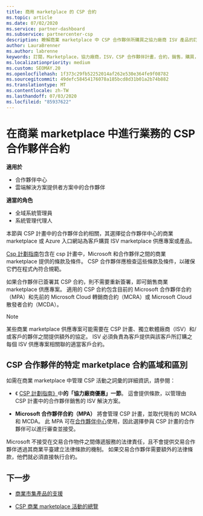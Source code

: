 ```yaml
---
title: 商用 marketplace 的 CSP 合約
ms.topic: article
ms.date: 07/02/2020
ms.service: partner-dashboard
ms.subservice: partnercenter-csp
description: 瞭解商業 marketplace 中 CSP 合作夥伴所購買之協力廠商 ISV 產品的訂閱條款、條件和合約。
author: LauraBrenner
ms.author: labrenne
keywords: 訂閱，Marketplace，協力廠商，ISV，CSP 合作夥伴計畫，合約，銷售，購買，
ms.localizationpriority: medium
ms.custom: SEOMAY.20
ms.openlocfilehash: 1f373c29fb52252014af262e530e364fe9f08782
ms.sourcegitcommit: 49defc58454176078a185bcd8d31b01a2b74b882
ms.translationtype: MT
ms.contentlocale: zh-TW
ms.lasthandoff: 07/03/2020
ms.locfileid: "85937622"
---
```

# <a name="contracts-for-csp-partners-doing-business-in-the-commercial-marketplace"></a>在商業 marketplace 中進行業務的 CSP 合作夥伴合約

**適用於**

- 合作夥伴中心
- 雲端解決方案提供者方案中的合作夥伴

**適當的角色**

- 全域系統管理員
- 系統管理代理人

本節與 CSP 計畫中的合作夥伴合約相關，其選擇從合作夥伴中心的商業 marketplace 或 Azure 入口網站為客戶購買 ISV marketplace 供應專案或產品。

[Csp 計劃指南](https://go.microsoft.com/fwlink/p/?LinkId=617100)包含在 csp 計畫中，Microsoft 和合作夥伴之間的商業 marketplace 提供的條款及條件。 CSP 合作夥伴應檢查這些條款及條件，以確保它們在程式內符合規範。  

如果合作夥伴已簽署其 CSP 合約，則不需要重新簽署，即可銷售商業 marketplace 供應專案。 適用的 CSP 合約包含目前的 Microsoft 合作夥伴合約（MPA）和先前的 Microsoft Cloud 轉銷商合約（MCRA）或 Microsoft Cloud 散發者合約（MCDA）。

>[!NOTE]
> 某些商業 marketplace 供應專案可能需要在 CSP 計畫、獨立軟體廠商（ISV）和/或客戶的夥伴之間提供額外的協定。 ISV 必須負責為客戶提供與該客戶所訂購之每個 ISV 供應專案相關聯的適當客戶合約。

## <a name="specific-marketplace-contract-areas-and-distinctions-for-csp-partners"></a>CSP 合作夥伴的特定 marketplace 合約區域和區別

如需在商業 marketplace 中管理 CSP 活動之詞彙的詳細資訊，請參閱：

- 《 [CSP 計劃指南》](https://go.microsoft.com/fwlink/p/?LinkId=617100)中**的「協力廠商優惠」一節**。 這會提供條款，以管理由 CSP 計畫中的合作夥伴銷售的 ISV 解決方案。

- **Microsoft 合作夥伴合約（MPA）** 將會管理 CSP 計畫，並取代現有的 MCRA 和 MCDA。 此 MPA 可在[合作夥伴中心](https://partner.microsoft.com/pcv/dashboard/overview)使用，因此選擇參與 CSP 計畫的合作夥伴可以進行審查並接受。
  
Microsoft 不接受在交易合作物件之間傳遞服務的法律責任，且不會提供交易合作夥伴透過其商業平臺建立法律條款的機制。 如果交易合作夥伴需要額外的法律條款，他們就必須直接執行合約。

## <a name="next-steps"></a>下一步

- [商業市集產品的支援](csp-commercial-marketplace-support.md)

- [CSP 商業 marketplace 活動的總覽](csp-commercial-marketplace-overview.md)

